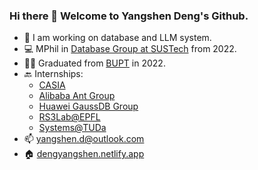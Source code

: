 ### Hi there 👋 Welcome to Yangshen Deng's Github.
- 🔭 I am working on database and LLM system.
- 💻 MPhil in [Database Group at SUSTech](https://dbgroup.sustech.edu.cn/) from 2022.
- 👨‍🎓 Graduated from [BUPT](https://www.bupt.edu.cn/) in 2022.
- 🔙 Internships:
  -  [CASIA](http://ia.cas.cn/)
  -  [Alibaba Ant Group](https://www.antgroup.com/)
  -  [Huawei GaussDB Group](https://www.huawei.com/)
  -  [RS3Lab@EPFL](https://rs3lab.github.io/)
  -  [Systems@TUDa](https://www.informatik.tu-darmstadt.de/systems/systems_tuda/group/team_detail_18624.en.jsp)
- 📫 yangshen.d@outlook.com
- 🏠 [dengyangshen.netlify.app](dengyangshen.netlify.app)

<!--
<p align="center">
<img align="center" src="https://github-readme-stats.vercel.app/api?username=tkoniy&show_icons=true&include_all_commits=false&count_private=true&theme=dracula&hide_border=true" alt="tkoniy's github stats" />
</p>
<p align="center">
<img align="center" src="http://github-readme-streak-stats.herokuapp.com?user=TKONIY&theme=dracula&date_format=M%20j%5B%2C%20Y%5D" />
</p>
**TKONIY/TKONIY** is a ✨ _special_ ✨ repository because its `README.md` (this file) appears on your GitHub profile.

Here are some ideas to get you started:

- 🔭 I’m currently working on ...
- 🌱 I’m currently learning ...
- 👯 I’m looking to collaborate on ...
- 🤔 I’m looking for help with ...
- 💬 Ask me about ...
- 😄 Pronouns: ...
- ⚡ Fun fact: ...
-->
